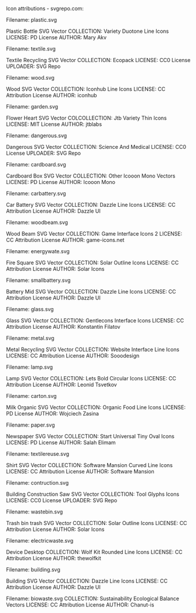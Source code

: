Icon attributions - svgrepo.com:

Filename: plastic.svg

Plastic Bottle SVG Vector
COLLECTION: Variety Duotone Line Icons
LICENSE: PD License
AUTHOR: Mary Akv

Filename: textile.svg

Textile Recycling SVG Vector
COLLECTION: Ecopack
LICENSE: CC0 License
UPLOADER: SVG Repo

Filename: wood.svg

Wood SVG Vector
COLLECTION: Iconhub Line Icons
LICENSE: CC Attribution License
AUTHOR: iconhub

Filename: garden.svg

Flower Heart SVG Vector
COLCOLLECTION: Jtb Variety Thin Icons
LICENSE: MIT License
AUTHOR: jtblabs


Filename: dangerous.svg

Dangerous SVG Vector
COLLECTION: Science And Medical
LICENSE: CC0 License
UPLOADER: SVG Repo

Filename: cardboard.svg

Cardboard Box SVG Vector
COLLECTION: Other Icooon Mono Vectors
LICENSE: PD License
AUTHOR: Icooon Mono

Filename: carbattery.svg

Car Battery SVG Vector 
COLLECTION: Dazzle Line Icons
LICENSE: CC Attribution License
AUTHOR: Dazzle UI

Filename: woodbeam.svg

Wood Beam SVG Vector
COLLECTION: Game Interface Icons 2
LICENSE: CC Attribution License
AUTHOR: game-icons.net

Filename: energywate.svg

Fire Square SVG Vector
COLLECTION: Solar Outline Icons
LICENSE: CC Attribution License
AUTHOR: Solar Icons

Filename: smallbattery.svg

Battery Mid SVG Vector 
COLLECTION: Dazzle Line Icons
LICENSE: CC Attribution License
AUTHOR: Dazzle UI

Filename: glass.svg

Glass SVG Vector
COLLECTION: Gentlecons Interface Icons
LICENSE: CC Attribution License
AUTHOR: Konstantin Filatov

Filename: metal.svg

Metal Recycling SVG Vector
COLLECTION: Website Interface Line Icons
LICENSE: CC Attribution License
AUTHOR: Sooodesign

Filename: lamp.svg

Lamp SVG Vector
COLLECTION: Lets Bold Circular Icons
LICENSE: CC Attribution License
AUTHOR: Leonid Tsvetkov

Filename: carton.svg

Milk Organic SVG Vector
COLLECTION: Organic Food Line Icons
LICENSE: PD License
AUTHOR: Wojciech Zasina

Filename: paper.svg

Newspaper SVG Vector
COLLECTION: Start Universal Tiny Oval Icons
LICENSE: PD License
AUTHOR: Salah Elimam

Filename: textilereuse.svg

Shirt SVG Vector
COLLECTION: Software Mansion Curved Line Icons
LICENSE: CC Attribution License
AUTHOR: Software Mansion

Filename: contruction.svg

Building Construction Saw SVG Vector
COLLECTION: Tool Glyphs Icons
LICENSE: CC0 License
UPLOADER: SVG Repo

Filename: wastebin.svg

Trash bin trash SVG Vector
COLLECTION: Solar Outline Icons
LICENSE: CC Attribution License
AUTHOR: Solar Icons

Filename: electricwaste.svg

Device Desktop
COLLECTION: Wolf Kit Rounded Line Icons
LICENSE: CC Attribution License
AUTHOR: thewolfkit

Filename: building.svg

Building SVG Vector
COLLECTION: Dazzle Line Icons
LICENSE: CC Attribution License
AUTHOR: Dazzle UI

Filename: biowaste.svg
COLLECTION: Sustainability Ecological Balance Vectors
LICENSE: CC Attribution License
AUTHOR: Chanut-is
